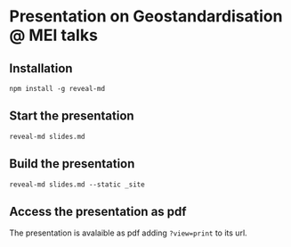 # Presentation on Geostandardisation @ MEI talks 

## Installation

```console
npm install -g reveal-md
```

## Start the presentation

```console
reveal-md slides.md
```
## Build the presentation

```console
reveal-md slides.md --static _site
```

## Access the presentation as pdf

The presentation is avalaible as pdf adding `?view=print` to its url.